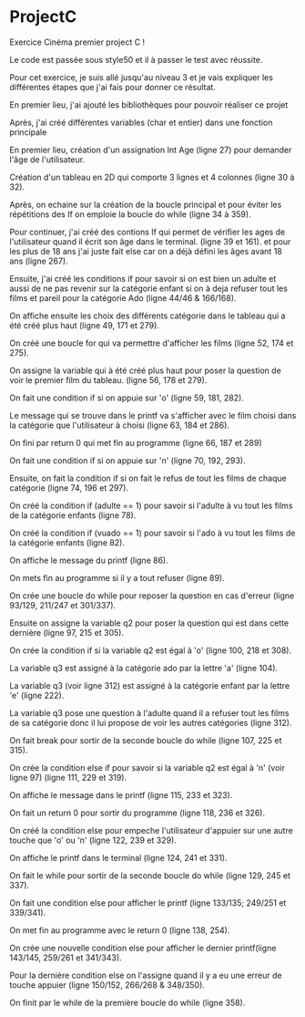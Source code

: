 # ProjectC
Exercice Cinéma premier project C !

Le code est passée sous style50 et il à passer le test avec réussite.


Pour cet exercice, je suis allé jusqu'au niveau 3 et je vais expliquer les différentes étapes que j'ai fais pour donner ce résultat.

En premier lieu, j'ai ajouté les bibliothèques pour pouvoir réaliser ce projet

Après, j'ai créé différentes variables (char et entier) dans une fonction principale

En premier lieu, création d'un assignation Int Age (ligne 27) pour demander l'âge de l'utilisateur.

Création d'un tableau en 2D qui comporte 3 lignes et 4 colonnes (ligne 30 à 32).

Après, on echaine sur la création de la boucle principal et pour éviter les répétitions des If on emploie la boucle do while (ligne 34 à 359).

Pour continuer, j'ai créé des contions If qui permet de vérifier les ages de l'utilisateur quand il écrit son âge dans le terminal. (ligne 39 et 161). et pour les plus de 18 ans j'ai juste fait else car on a déjà défini les âges avant 18 ans (ligne 267).

Ensuite, j'ai créé les conditions if pour savoir si on est bien un adulte et aussi de ne pas revenir sur la catégorie enfant si on à deja refuser tout les films et pareil pour la catégorie Ado (ligne 44/46 & 166/168).

On affiche ensuite les choix des différents catégorie dans le tableau qui a été créé plus haut (ligne 49, 171 et 279).

On créé une boucle for qui va permettre d'afficher les films (ligne 52, 174 et 275).

On assigne la variable qui à été créé plus haut pour poser la question de voir le premier film du tableau. (ligne 56, 178 et 279).

On fait une condition if si on appuie sur 'o' (ligne 59, 181, 282).

Le message qui se trouve dans le printf va s'afficher avec le film choisi dans la catégorie que l'utilisateur à choisi (ligne 63, 184 et 286).

On fini par return 0 qui met fin au programme (ligne 66, 187 et 289)

On fait une condition if si on appuie sur 'n' (ligne 70, 192, 293).

Ensuite, on fait la condition if si on fait le refus de tout les films de chaque catégorie (ligne 74, 196 et 297).

On créé la condition if (adulte == 1) pour savoir si l'adulte à vu tout les films de la catégorie enfants (ligne 78).

On créé la condition if (vuado == 1) pour savoir si l'ado à vu tout les films de la catégorie enfants (ligne 82).

On affiche le message du printf (ligne 86).

On mets fin au programme si il y a tout refuser (ligne 89).

On crée une boucle do while pour reposer la question en cas d'erreur (ligne 93/129, 211/247 et 301/337).

Ensuite on assigne la variable q2 pour poser la question qui est dans cette dernière (ligne 97, 215 et 305).

On crée la condition if si la variable q2 est égal à 'o' (ligne 100, 218 et 308).

La variable q3 est assigné à la catégorie ado par la lettre 'a' (ligne 104).

La variable q3 (voir ligne 312) est assigné à la catégorie enfant par la lettre 'e' (ligne 222).

La variable q3 pose une question à l'adulte quand il a refuser tout les films de sa catégorie  donc il lui propose de voir les autres catégories (ligne 312).

On fait break pour sortir de la seconde boucle do while (ligne 107, 225 et 315).

On crée la condition else if pour savoir si la variable q2 est égal à 'n' (voir ligne 97) (ligne 111, 229 et 319).

On affiche le message dans le printf (ligne 115, 233 et 323).

On fait un return 0 pour sortir du programme (ligne 118, 236 et 326).

On créé la condition else pour empeche l'utilisateur d'appuier sur une autre touche que 'o' ou 'n' (ligne 122, 239 et 329).

On affiche le printf dans le terminal (ligne 124, 241 et 331).

On fait le while pour sortir de la seconde boucle do while (ligne 129, 245 et 337).

On fait une condition else pour afficher le printf (ligne 133/135; 249/251 et 339/341).

On met fin au programme avec le return 0 (ligne 138, 254).

On crée une nouvelle condition else pour afficher le dernier printf(ligne 143/145, 259/261 et 341/343).

Pour la dernière condition else on l'assigne quand il y a eu une erreur de touche appuier (ligne 150/152, 266/268 & 348/350).

On finit par le while de la première boucle do while (ligne 358).














